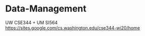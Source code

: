 # Data-Management  
UW CSE344 + UM SI564  
https://sites.google.com/cs.washington.edu/cse344-wi20/home
